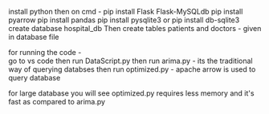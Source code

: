
install python
then on cmd - pip install Flask Flask-MySQLdb
pip install pyarrow
pip install pandas
pip install pysqlite3 or pip install db-sqlite3
create database hospital_db
Then create tables patients and doctors - given in database file

for running the code -  
go to vs code
then run DataScript.py
then run arima.py - its the traditional way of querying databses
then run optimized.py - apache arrow is used to query database

for large database you will see optimized.py requires less memory and it's fast as compared to arima.py


